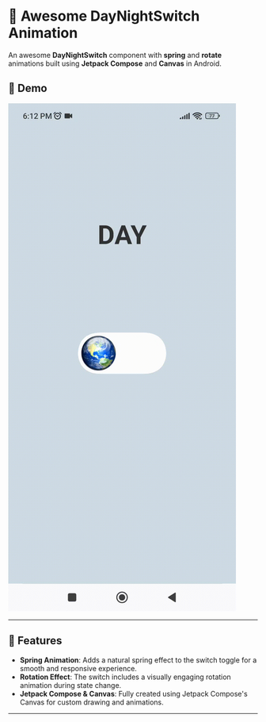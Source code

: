 # 🎨 Awesome DayNightSwitch Animation

An awesome **DayNightSwitch** component with **spring** and **rotate** animations built using **Jetpack Compose** and **Canvas** in Android.

## 🎥 Demo

![Demo](https://github.com/masoud1993/ComposeDayNightSwitch/blob/master/demo/DayNightSwitch.gif)

---

## 🚀 Features

- **Spring Animation**: Adds a natural spring effect to the switch toggle for a smooth and responsive experience.
- **Rotation Effect**: The switch includes a visually engaging rotation animation during state change.
- **Jetpack Compose & Canvas**: Fully created using Jetpack Compose's Canvas for custom drawing and animations.
---
